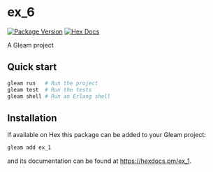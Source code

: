 # ex_6

[![Package Version](https://img.shields.io/hexpm/v/ex_1)](https://hex.pm/packages/ex_1)
[![Hex Docs](https://img.shields.io/badge/hex-docs-ffaff3)](https://hexdocs.pm/ex_1/)

A Gleam project

## Quick start

```sh
gleam run   # Run the project
gleam test  # Run the tests
gleam shell # Run an Erlang shell
```

## Installation

If available on Hex this package can be added to your Gleam project:

```sh
gleam add ex_1
```

and its documentation can be found at <https://hexdocs.pm/ex_1>.

